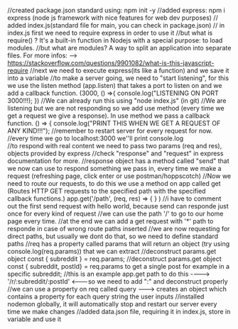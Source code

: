 //created package.json standard using: npm init -y
//added express: npm i express (node js framework with nice features for web dev purposes)
// added index.js(standard file for main, you can check in package.json)
// in index.js first we need to require express in order to use it
//but what is require() ? It's a built-in function in Nodejs with a special purpose: to load modules.
//but what are modules? A way to split an application into separate files. For more infos: --> https://stackoverflow.com/questions/9901082/what-is-this-javascript-require
//next we need to execute express(its like a function) and we save it into a variable
//to make a server going, we need to "start listening", for this we use the listen method (app.listen) that takes a port to listen on and we add a callback function. (3000, () =>{
    console.log("LISTENING ON PORT 3000!!!);
})
//We can already run this using "node index.js" (in git)
//We are listening but we are not responding so we add use method (every time we get a request we give a response). In use method we pass a callback function. () => {
    console.log("PRINT THIS WHEN WE GET A REQUEST OF ANY KIND!!!");
//remember to restart server for every request for now.
//every time we go to localhost:3000 we''ll print console.log   
//to respond with real content we need to pass two params (req and res), objects provided by express
//check "response" and "request" in express documentation for more.
//response object has a method called "send" that we now can use to respond something we pass in, every time we make a request (refreshing page, click enter or use postman/hoppscotch)
//Now we need to route our requests, to do this we use a method on app called get (Routes HTTP GET requests to the specified path with the specified callback functions.) app.get('/path', (req, res) => {  } )
//i have to comment out the first send request with hello world, because send can responde just once for every kind of request
//we can use the path '/' to go to our home page every time.
//at the end we can add a get request with '*' path to responde in case of wrong route paths inserted
//we are now requesting for direct paths, but usually we dont do that, so we need to define standard paths
//req has a property called params that will return an object (try using console.log(req.params)) that we can extract 
//deconstruct params.get object const { subreddit } = req.params;
//deconstruct params.get object const { subreddit, postId} = req.params to get a single post for example in a specific subreddit;
//this is an example app.get path to do this ----> '/r/:subreddit/:postId'  <---so we need to add ":" and deconstruct properly
//we can use a property on req called query ---> creates an object which contains a property for each query string the user inputs
//installed nodemon globally, it will automatically stop and restart our server every time we make changes
//added data.json file, requiring it in index.js, store in variable and use it 







